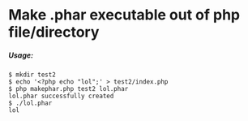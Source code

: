 # Make .phar executable out of php file/directory
##### Usage:
```
$ mkdir test2
$ echo '<?php echo "lol";' > test2/index.php
$ php makephar.php test2 lol.phar
lol.phar successfully created
$ ./lol.phar
lol
```
